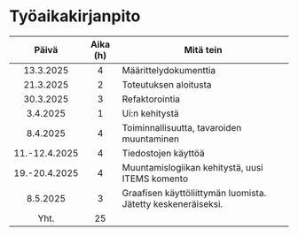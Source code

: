 # Työaikakirjanpito
| Päivä | Aika (h) | Mitä tein |
| :---: | :---: | ---- |
| 13.3.2025 | 4 | Määrittelydokumenttia |
| 21.3.2025 | 2 | Toteutuksen aloitusta |
| 30.3.2025 | 3 | Refaktorointia |
| 3.4.2025 | 1 | Ui:n kehitystä |
| 8.4.2025 | 4 | Toiminnallisuutta, tavaroiden muuntaminen |
| 11.-12.4.2025 | 4 | Tiedostojen käyttöä |
| 19.-20.4.2025 | 4 | Muuntamislogiikan kehitystä, uusi ITEMS komento |
| 8.5.2025 | 3 | Graafisen käyttöliittymän luomista. Jätetty keskeneräiseksi. |
| Yht. | 25 | 

